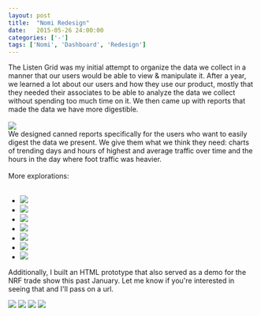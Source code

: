 ```yaml
---
layout: post
title:  "Nomi Redesign"
date:   2015-05-26 24:00:00
categories: ['-']
tags: ['Nomi', 'Dashboard', 'Redesign']
---
```

<div class="text-block">
The Listen Grid was my initial attempt to organize the data we collect in a manner that our users would be able to view &amp; manipulate it. After a year, we learned a lot about our users and how they use our product, mostly that they needed their associates to be able to analyze the data we collect without spending too much time on it. We then came up with  reports that made the data we have more digestible. <br /><br />
</div>
<div class="images">
	<a href="{{ base.url }}/images/Nomi/nomi-redesign-00.png" data-lightbox="Nomi Redesign" title="A dashboard to give the user an overvew of a district's performance. There was a need to be able to surface aggragated data by a collection of floors and being able to easily select those and customizing dates. I designed a dashboard that gave the user what they needed and still allowed them the flexibility of viewing what store or metrics they specifically needed at a given time."><img src="{{ base.url }}/images/Nomi/nomi-redesign-00.png" /></a>
</div>
<div class="text-block small">
We designed canned reports specifically for the users who want to easily digest the data we present. We give them what we think they need: charts of trending days and hours of highest and average traffic over time and the hours in the day where foot traffic was heavier. <br /><br />
</div>

<div class="text-block small">
	More explorations: <br /><br />

<ul class="sketch">
	<li><a href="{{ base.url }}/images/Nomi/redesign-dash-04.png" data-lightbox="Sketches" title="Part of a set of early wireframes incorporating hero numbers on the homepage followed by supporting metrics. From here we decided that a majority of users prefer a snapshot of their operations rather than drilling deep into charts."><img src="{{ base.url }}/images/Nomi/redesign-dash-04.png" />	</a></li>
	<li><a href="{{ base.url }}/images/Nomi/redesign-sketch-01.png" data-lightbox="Sketches" title="An exploration of incorporating charts and tables and treemaps on to a single view for a user" ><img src="{{ base.url }}/images/Nomi/redesign-sketch-01.png" /></a></li>
	<li><a href="{{ base.url }}/images/Nomi/redesign-sketch-02.png" data-lightbox="Sketches" title="Here we started thinking about guiding the user's workflow by asking them what they need and providing them with custom reports with those results." ><img src="{{ base.url }}/images/Nomi/redesign-sketch-02.png" /></a></li>
	<li><a href="{{ base.url }}/images/Nomi/redesign-sketch-03.png" data-lightbox="Sketches" title="A variation on the previous sketchwhere instead of showing tables, giving the user a trend report of conversion" ><img src="{{ base.url }}/images/Nomi/redesign-sketch-03.png" /></a></li>
	<li><a href="{{ base.url }}/images/Nomi/redesign-sketch-04.png" data-lightbox="Sketches" title="A variation on using infographics to tell a story" ><img src="{{ base.url }}/images/Nomi/redesign-sketch-04.png" /></a></li>
	<li><a href="{{ base.url }}/images/Nomi/redesign-sketch-05.png" data-lightbox="Sketches" title="I've also played with the idea of goal setting, much like fitness trackers setting goals for their users" ><img src="{{ base.url }}/images/Nomi/redesign-sketch-05.png" /></a></li>
	<li><a href="{{ base.url }}/images/Nomi/redesign-sketch-06.png" data-lightbox="Sketches" title="A variation with a trend line as the main lead in" ><img src="{{ base.url }}/images/Nomi/redesign-sketch-06.png" /></a></li>
</ul>

Additionally, I built an HTML prototype that also served as a demo for the NRF trade show this past January. Let me know if you're interested in seeing that and I'll pass on a url.

</div>
<div class="images">
	<a href="{{ base.url }}/images/Nomi/nomi-redesign-02.png" data-lightbox="Nomi Redesign" title="This would be a report where the user would be able to see their traffic by entrance by selecting a dot by a given indicator. The indicators have a range of values that would let the user know  which has the highest and lowest (darkest to lightest respectively) traffic." ><img src="{{ base.url }}/images/Nomi/nomi-redesign-02.png" /></a>
	<a href="{{ base.url }}/images/Nomi/nomi-redesign-03.png" data-lightbox="Nomi Redesign" title="Sample of a chart that showed trending store grades over time" ><img src="{{ base.url }}/images/Nomi/nomi-redesign-03.png" /></a>
	<a href="{{ base.url }}/images/Nomi/nomi-redesign-04.png" data-lightbox="Nomi Redesign" title="Mobile layout of the dashboard" ><img src="{{ base.url }}/images/Nomi/nomi-redesign-04.png" /></a>
	<a href="{{ base.url }}/images/Nomi/nomi-redesign-05.png" data-lightbox="Nomi Redesign" title="A menu that slid open from the right if the indicator was tapped" ><img src="{{ base.url }}/images/Nomi/nomi-redesign-05.png" /></a>
</div>



[jekyll-gh]: https://github.com/jekyll/jekyll
[jekyll]:    http://jekyllrb.com
